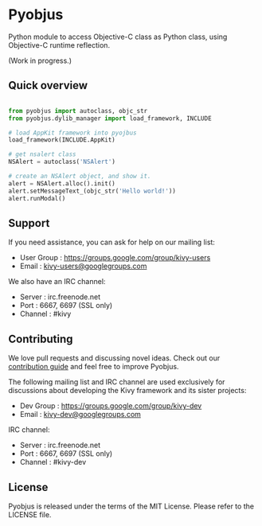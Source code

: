Pyobjus
=======

Python module to access Objective-C class as Python class, using Objective-C runtime reflection.

(Work in progress.)

Quick overview
--------------

```python

from pyobjus import autoclass, objc_str
from pyobjus.dylib_manager import load_framework, INCLUDE

# load AppKit framework into pyojbus
load_framework(INCLUDE.AppKit)

# get nsalert class
NSAlert = autoclass('NSAlert')

# create an NSAlert object, and show it.
alert = NSAlert.alloc().init()
alert.setMessageText_(objc_str('Hello world!'))
alert.runModal()
```

Support
-------

If you need assistance, you can ask for help on our mailing list:

* User Group : https://groups.google.com/group/kivy-users
* Email      : kivy-users@googlegroups.com

We also have an IRC channel:

* Server  : irc.freenode.net
* Port    : 6667, 6697 (SSL only)
* Channel : #kivy

Contributing
------------

We love pull requests and discussing novel ideas. Check out our
[contribution guide](http://kivy.org/docs/contribute.html) and
feel free to improve Pyobjus.

The following mailing list and IRC channel are used exclusively for
discussions about developing the Kivy framework and its sister projects:

* Dev Group : https://groups.google.com/group/kivy-dev
* Email     : kivy-dev@googlegroups.com

IRC channel:

* Server  : irc.freenode.net
* Port    : 6667, 6697 (SSL only)
* Channel : #kivy-dev

License
-------

Pyobjus is released under the terms of the MIT License. Please refer to the
LICENSE file.
